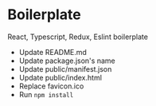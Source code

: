 # Boilerplate

React, Typescript, Redux, Eslint boilerplate

- Update README.md
- Update package.json's name
- Update public/manifest.json
- Update public/index.html
- Replace favicon.ico
- Run `npm install`